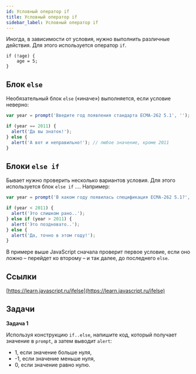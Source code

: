 ```yaml
---
id: Условный оператор if
title: Условный оператор if
sidebar_label: Условный оператор if
---
```


Иногда, в зависимости от условия, нужно выполнить различные действия. Для этого используется оператор ```if```.

```
if (!age) {
    age = 5;
}
```

## Блок ```else```

Необязательный блок ```else``` («иначе») выполняется, если условие неверно:

```js
var year = prompt('Введите год появления стандарта ECMA-262 5.1', '');

if (year == 2011) {
  alert('Да вы знаток!');
} else {
  alert('А вот и неправильно!'); // любое значение, кроме 2011
}
```

## Блоки ```else if```

Бывает нужно проверить несколько вариантов условия. Для этого используется блок ```else if``` .... Например:

```js
var year = prompt('В каком году появилась спецификация ECMA-262 5.1?', '');

if (year < 2011) {
  alert('Это слишком рано..');
} else if (year > 2011) {
  alert('Это поздновато..');
} else {
  alert('Да, точно в этом году!');
}
```

В примере выше JavaScript сначала проверит первое условие, если оно ложно – перейдет ко второму – и так далее, до последнего ```else```.

## Ссылки
[https://learn.javascript.ru/ifelse](https://learn.javascript.ru/ifelse)

## Задачи

**Задача 1**

Используя конструкцию ```if..else```, напишите код, который получает значение в ```prompt```, а затем выводит ```alert```:

* 1, если значение больше нуля,
* -1, если значение меньше нуля,
* 0, если значение равно нулю.
